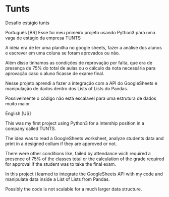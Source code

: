 # Tunts
Desafio estágio tunts


Português [BR]
Esse foi meu primeiro projeto usando Python3 para uma vaga de estágio da empresa TUNTS

A idéia era de ler uma planilha no google sheets, fazer a análise dos alunos e escrever em uma coluna se foram aprovados ou não.

Além disso tinhamos as condições de reprovação por falta, que era de presença de 75% do total de aulas ou o cálculo da nota necessária para aprovação caso o aluno ficasse de exame final.

Nesse projeto aprendi a fazer a integração com a API do GoogleSheets e manipulação de dados dentro dos Lists of Lists do Pandas.

Possivelmente o código não está escalavel para uma estrutura de dados muito maior



English [US]

This was my first project using Python3 for a intership position in a company called TUNTS.

The idea was to read a GoogleSheets worksheet, analyze students data and print in a designed collum if they are approved or not.

There were other conditions like, failed by attendance wich required a presence of 75% of the classes total or the calculation of the grade required for approval if the student was to take the final exam.

In this project i learned to integrate the GoogleSheets API with my code and manipulate data inside a List of Lists from Pandas.

Possibly the code is not scalable for a much larger data structure.
